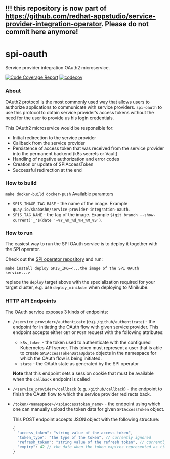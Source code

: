 ## !!! this repository is now part of https://github.com/redhat-appstudio/service-provider-integration-operator. Please do not commit here anymore!

# spi-oauth
Service provider integration OAuth2 microservice.


[![Code Coverage Report](https://github.com/redhat-appstudio/service-provider-integration-oauth/actions/workflows/codecov.yaml/badge.svg)](https://github.com/redhat-appstudio/service-provider-integration-oauth/actions/workflows/codecov.yaml)
[![codecov](https://codecov.io/gh/redhat-appstudio/service-provider-integration-oauth/branch/main/graph/badge.svg?token=kdeoeJcs0A)](https://codecov.io/gh/redhat-appstudio/service-provider-integration-oauth)

### About

OAuth2 protocol is the most commonly used way that allows users to authorize applications to communicate with service providers.
`spi-oauth` to use this protocol to obtain service provider’s access tokens without the need for the user to provide us his login credentials.


This OAuth2 microservice would be responsible for:
 - Initial redirection to the service provider
 - Callback from the service provider
 - Persistence of access token that was received from  the service provider into the permanent backend (k8s secrets or Vault)
 - Handling of negative authorization and error codes
 - Creation or update of SPIAccessToken
 - Successful redirection at the end

### How to build
 `make docker-build docker-push`
  Available paramters
  - `SPIS_IMAGE_TAG_BASE` - the name of the image. Example `quay.io/skabashn/service-provider-integration-oauth`.
  - `SPIS_TAG_NAME` - the tag of the image. Example `$(git branch --show-current)'_'$(date '+%Y_%m_%d_%H_%M_%S')`.
### How to run
The easiest way to run the SPI OAuth service is to deploy it together with the SPI
operator.

Check out the [SPI operator repository](https://github.com/redhat-appstudio/service-provider-integration-operator)
and run:
```
make install deploy SPIS_IMG=<...the image of the SPI OAuth service...>
```

replace the `deploy` target above with the specialization required for your target
cluster, e.g. use `deploy_minikube` when deploying to Minikube.

### HTTP API Endpoints

The OAuth service exposes 3 kinds of endpoints:

* `/<service_provider>/authenticate` (e.g. `/github/authenticate`) - the endpoint for initiating the OAuth flow with
  given service provider. This endpoint accepts either `GET` or `POST` request with the following attributes:
  * `k8s_token` - the token used to authenticate with the configured Kubernetes API server. This token
    must represent a user that is able to create `SPIAccessTokenDataUpdate` objects in the namespace for which
    the OAuth flow is being initiated.
  * `state` - the OAuth state as generated by the SPI operator
  
  **Note** that this endpoint sets a session cookie that must be available when the `callback` endpoint is called 
* `/<service_provider>/callback` (e.g. `/github/callback`) - the endpoint to finish the OAuth flow to which
  the service provider redirects back.
* `/token/<namespace>/<spiaccesstoken_name>` - the endpoint using which one can manually upload the token data for given
  `SPIAccessToken` object.
  
  This POST endpoint accepts JSON object with the following structure:
  ```javascript
  {
    "access_token": "string value of the access token",
    "token_type": "the type of the token", // currently ignored
    "refresh_token": "string value of the refresh token", // currently ignored
    "expiry": 42 // the date when the token expires represented as timestamp, currently ignored 
  }
  ```

